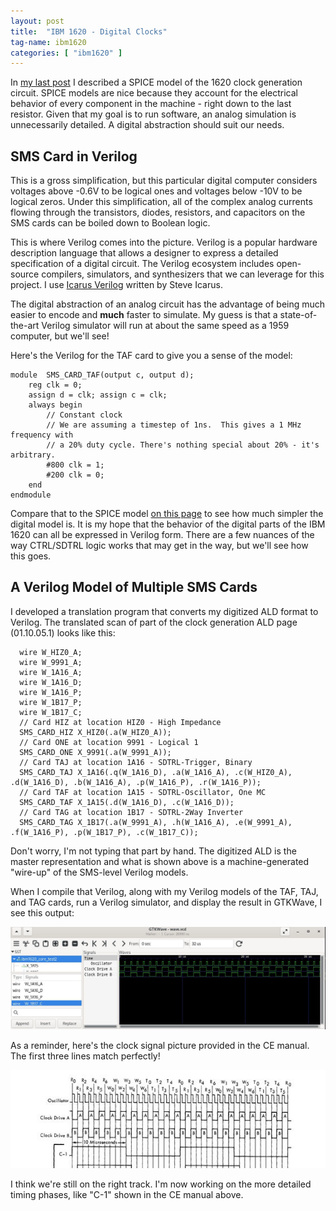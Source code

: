 ```yaml
---
layout: post
title:  "IBM 1620 - Digital Clocks"
tag-name: ibm1620
categories: [ "ibm1620" ]
---
```


In [my last post](/ibm1620/2024/06/12/signs-of-life) I described a SPICE model of the 1620 clock generation circuit. SPICE
models are nice because they account for the electrical behavior of every component 
in the machine - right down to the last resistor. Given that my goal is to run software,
an analog simulation is unnecessarily detailed. A digital abstraction should suit our 
needs. 

## SMS Card in Verilog

This is a gross simplification, but this particular digital computer considers 
voltages above -0.6V to be logical ones and voltages below -10V to be logical zeros. Under
this simplification, all of the complex analog currents flowing through the transistors, diodes,
resistors, and capacitors on the SMS cards can be boiled down to Boolean logic.

This is where Verilog comes into the picture. Verilog is a popular hardware description 
language that allows a designer to express
a detailed specification of a digital circuit. The Verilog ecosystem includes open-source
compilers, simulators, and synthesizers that we can leverage for this project. I use [Icarus Verilog](https://steveicarus.github.io/iverilog/) written
by Steve Icarus. 

The digital abstraction of an analog circuit
has the advantage of being much easier to encode and **much** faster to simulate.  My guess
is that a state-of-the-art Verilog simulator will run at about the same speed as a 1959 computer, 
but we'll see!

Here's the Verilog for the TAF card to give you a sense of the model:

~~~
module  SMS_CARD_TAF(output c, output d);
    reg clk = 0;
    assign d = clk; assign c = clk;
    always begin 
        // Constant clock
        // We are assuming a timestep of 1ns.  This gives a 1 MHz frequency with 
        // a 20% duty cycle. There's nothing special about 20% - it's arbitrary.  
        #800 clk = 1; 
        #200 clk = 0;
    end
endmodule
~~~

Compare that to the SPICE model [on this page](/ibm1620/2024/06/12/signs-of-life) to see how
much simpler the digital model is. It is my hope that the 
behavior of the digital parts of the IBM 1620 can all be expressed in Verilog form. There are a few
nuances of the way CTRL/SDTRL logic works that may get in the way, but we'll see how
this goes.

## A Verilog Model of Multiple SMS Cards

I developed a translation program that converts my digitized ALD format to Verilog. The translated scan 
of part of the clock generation ALD page (01.10.05.1) looks like this:

~~~
  wire W_HIZ0_A;
  wire W_9991_A;
  wire W_1A16_A;
  wire W_1A16_D;
  wire W_1A16_P;
  wire W_1B17_P;
  wire W_1B17_C;
  // Card HIZ at location HIZ0 - High Impedance
  SMS_CARD_HIZ X_HIZ0(.a(W_HIZ0_A));
  // Card ONE at location 9991 - Logical 1
  SMS_CARD_ONE X_9991(.a(W_9991_A));
  // Card TAJ at location 1A16 - SDTRL-Trigger, Binary
  SMS_CARD_TAJ X_1A16(.q(W_1A16_D), .a(W_1A16_A), .c(W_HIZ0_A), .d(W_1A16_D), .b(W_1A16_A), .p(W_1A16_P), .r(W_1A16_P));
  // Card TAF at location 1A15 - SDTRL-Oscillator, One MC
  SMS_CARD_TAF X_1A15(.d(W_1A16_D), .c(W_1A16_D));
  // Card TAG at location 1B17 - SDTRL-2Way Inverter
  SMS_CARD_TAG X_1B17(.a(W_9991_A), .h(W_1A16_A), .e(W_9991_A), .f(W_1A16_P), .p(W_1B17_P), .c(W_1B17_C));
~~~

Don't worry, I'm not typing that part by hand. The digitized ALD is the master representation and 
what is shown above is a machine-generated "wire-up" of the SMS-level Verilog models.

When I compile that Verilog, along with my Verilog models of the TAF, TAJ, and TAG cards, run a Verilog 
simulator, and display the result in GTKWave, I see this output:

![Clocks](/assets/images/ibm1620-clock-6.jpg)

As a reminder, here's the clock signal picture provided in the CE manual.  The first 
three lines match perfectly!

![Clocks](/assets/images/ibm1620-clock-5.jpg)

I think we're still on the right track. I'm now working on the more detailed timing phases, like "C-1" shown
in the CE manual above.
